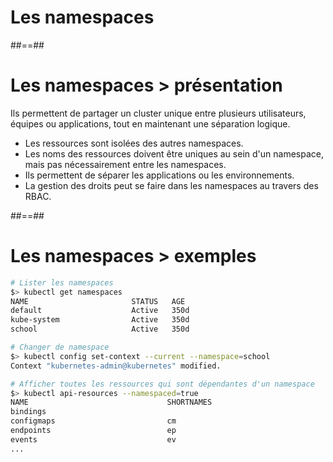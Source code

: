<!-- .slide: class="transition"-->

# Les namespaces

##==##

<!-- .slide: -->

# Les namespaces > **présentation**

Ils permettent de partager un cluster unique entre plusieurs utilisateurs, équipes ou applications, tout en maintenant une séparation logique.
* Les ressources sont isolées des autres namespaces.
* Les noms des ressources doivent être uniques au sein d'un namespace, mais pas nécessairement entre les namespaces.
* Ils permettent de séparer les applications ou les environnements.
* La gestion des droits peut se faire dans les namespaces au travers des RBAC.

##==##

<!-- .slide: class="with-code-bg-dark" -->

# Les namespaces > **exemples**
```bash
# Lister les namespaces
$> kubectl get namespaces
NAME                       STATUS   AGE
default                    Active   350d
kube-system                Active   350d
school                     Active   350d

# Changer de namespace
$> kubectl config set-context --current --namespace=school
Context "kubernetes-admin@kubernetes" modified.

# Afficher toutes les ressources qui sont dépendantes d'un namespace
$> kubectl api-resources --namespaced=true
NAME                               SHORTNAMES                                      APIVERSION                               NAMESPACED   KIND
bindings                                                                           v1                                       true         Binding
configmaps                         cm                                              v1                                       true         ConfigMap
endpoints                          ep                                              v1                                       true         Endpoints
events                             ev                                              v1                                       true         Event
...
```
